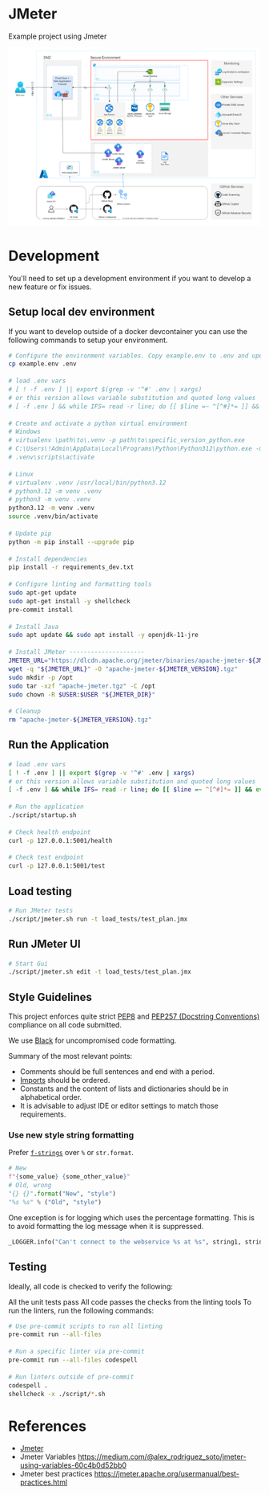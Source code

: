 # JMeter

Example project using Jmeter

![Architecture Overview](./docs/architecture_overview.png)

# Development

You'll need to set up a development environment if you want to develop a new feature or fix issues.

## Setup local dev environment

If you want to develop outside of a docker devcontainer you can use the following commands to setup your environment.

```bash
# Configure the environment variables. Copy example.env to .env and update the values
cp example.env .env

# load .env vars
# [ ! -f .env ] || export $(grep -v '^#' .env | xargs)
# or this version allows variable substitution and quoted long values
# [ -f .env ] && while IFS= read -r line; do [[ $line =~ ^[^#]*= ]] && eval "export $line"; done < .env

# Create and activate a python virtual environment
# Windows
# virtualenv \path\to\.venv -p path\to\specific_version_python.exe
# C:\Users\!Admin\AppData\Local\Programs\Python\Python312\python.exe -m venv .venv
# .venv\scripts\activate

# Linux
# virtualenv .venv /usr/local/bin/python3.12
# python3.12 -m venv .venv
# python3 -m venv .venv
python3.12 -m venv .venv
source .venv/bin/activate

# Update pip
python -m pip install --upgrade pip

# Install dependencies
pip install -r requirements_dev.txt

# Configure linting and formatting tools
sudo apt-get update
sudo apt-get install -y shellcheck
pre-commit install

# Install Java
sudo apt update && sudo apt install -y openjdk-11-jre

# Install JMeter ---------------------
JMETER_URL="https://dlcdn.apache.org/jmeter/binaries/apache-jmeter-${JMETER_VERSION}.tgz"
wget -q "${JMETER_URL}" -O "apache-jmeter-${JMETER_VERSION}.tgz"
sudo mkdir -p /opt
sudo tar -xzf "apache-jmeter.tgz" -C /opt
sudo chown -R $USER:$USER "${JMETER_DIR}"

# Cleanup
rm "apache-jmeter-${JMETER_VERSION}.tgz"
```

## Run the Application

```bash
# load .env vars
[ ! -f .env ] || export $(grep -v '^#' .env | xargs)
# or this version allows variable substitution and quoted long values
[ -f .env ] && while IFS= read -r line; do [[ $line =~ ^[^#]*= ]] && eval "export $line"; done < .env

# Run the application
./script/startup.sh

# Check health endpoint
curl -p 127.0.0.1:5001/health

# Check test endpoint
curl -p 127.0.0.1:5001/test
```

## Load testing
```bash
# Run JMeter tests
./script/jmeter.sh run -t load_tests/test_plan.jmx
```

## Run JMeter UI

```bash
# Start Gui
./script/jmeter.sh edit -t load_tests/test_plan.jmx
```

## Style Guidelines

This project enforces quite strict [PEP8](https://www.python.org/dev/peps/pep-0008/) and [PEP257 (Docstring Conventions)](https://www.python.org/dev/peps/pep-0257/) compliance on all code submitted.

We use [Black](https://github.com/psf/black) for uncompromised code formatting.

Summary of the most relevant points:

- Comments should be full sentences and end with a period.
- [Imports](https://www.python.org/dev/peps/pep-0008/#imports) should be ordered.
- Constants and the content of lists and dictionaries should be in alphabetical order.
- It is advisable to adjust IDE or editor settings to match those requirements.

### Use new style string formatting

Prefer [`f-strings`](https://docs.python.org/3/reference/lexical_analysis.html#f-strings) over `%` or `str.format`.

```python
# New
f"{some_value} {some_other_value}"
# Old, wrong
"{} {}".format("New", "style")
"%s %s" % ("Old", "style")
```

One exception is for logging which uses the percentage formatting. This is to avoid formatting the log message when it is suppressed.

```python
_LOGGER.info("Can't connect to the webservice %s at %s", string1, string2)
```

## Testing

Ideally, all code is checked to verify the following:

All the unit tests pass All code passes the checks from the linting tools To run the linters, run the following commands:

```bash
# Use pre-commit scripts to run all linting
pre-commit run --all-files

# Run a specific linter via pre-commit
pre-commit run --all-files codespell

# Run linters outside of pre-commit
codespell .
shellcheck -x ./script/*.sh
```



# References
- [Jmeter](https://jmeter.apache.org/)
- Jmeter Variables https://medium.com/@alex_rodriguez_soto/jmeter-using-variables-60c4b0d52bb0
- Jmeter best practices https://jmeter.apache.org/usermanual/best-practices.html
